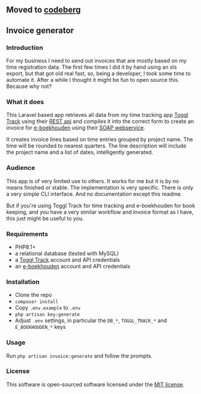 ## Moved to [codeberg](https://codeberg.org/vazaha-nl/invoice-generator)

## Invoice generator

### Introduction

For my business I need to send out invoices that are mostly based on my time registration data. The first few times I did it by hand using an xls export, but that got old real fast, so, being a developer, I took some time to automate it. After a while I thought it might be fun to open source this. Because why not?

### What it does

This Laravel based app retrieves all data from my time tracking app [Toggl Track](https://toggl.com/track/) using their [REST api](https://developers.track.toggl.com/) and compiles it into the correct form to create an invoice for [e-boekhouden](https://www.e-boekhouden.nl/) using their [SOAP webservice](https://www.e-boekhouden.nl/koppelingen/api). 

It creates invoice lines based on time entries grouped by project name. The time will be rounded to nearest quarters. The line description will include the project name and a list of dates, intelligently generated.

### Audience

This app is of very limited use to others. It works for me but it is by no means finished or stable. The implementation is very specific. There is only a very simple CLI interface. And no documentation except this readme.

But if you're using Toggl Track for time tracking and e-boekhouden for book keeping, and you have a very similar workflow and invoice format as I have, this just might be useful to you. 

### Requirements

- PHP8.1+
- a relational database (tested with MySQL)
- a [Toggl Track](https://toggl.com/track/) account and API credentials
- an [e-boekhouden](https://www.e-boekhouden.nl/) account and API credentials

### Installation

- Clone the repo
- `composer install`
- Copy  `.env.example` to `.env` 
- `php artisan key:generate`
- Adjust `.env` settings, in particular the `DB_*`, `TOGGL_TRACK_*` and `E_BOEKHOUDEN_*` keys

### Usage

Run `php artisan invoice:generate` and follow the prompts. 

### License

This software is open-sourced software licensed under the [MIT license](https://opensource.org/licenses/MIT).
